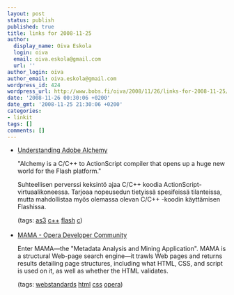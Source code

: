 ```yaml
---
layout: post
status: publish
published: true
title: links for 2008-11-25
author:
  display_name: Oiva Eskola
  login: oiva
  email: oiva.eskola@gmail.com
  url: ''
author_login: oiva
author_email: oiva.eskola@gmail.com
wordpress_id: 424
wordpress_url: http://www.bobs.fi/oiva/2008/11/26/links-for-2008-11-25/
date: '2008-11-26 00:30:06 +0200'
date_gmt: '2008-11-25 21:30:06 +0200'
categories:
- linkit
tags: []
comments: []
---
```

<ul class="delicious">
<li>
<div class="delicious-link"><a href="http://www.automatastudios.com/2008/11/21/understanding-adobe-alchemy/">Understanding Adobe Alchemy</a></div></p>
<div class="delicious-extended">"Alchemy is a C/C++ to ActionScript compiler that opens up a huge new world for the Flash platform."</p>
<p>Suhteellisen perverssi keksintö ajaa C/C++ koodia ActionScript-virtuaalikoneessa. Tarjoaa nopeusedun tietyissä spesifeissä tilanteissa, mutta mahdollistaa myös olemassa olevan C/C++ -koodin käyttämisen Flashissa.</div></p>
<div class="delicious-tags">(tags: <a href="http://delicious.com/oiva/as3">as3</a> <a href="http://delicious.com/oiva/c%2B%2B">c++</a> <a href="http://delicious.com/oiva/flash">flash</a> <a href="http://delicious.com/oiva/c">c</a>)</div><br />
            </li>
<li>
<div class="delicious-link"><a href="http://dev.opera.com/articles/view/mama/">MAMA - Opera Developer Community</a></div></p>
<div class="delicious-extended">Enter MAMA&mdash;the "Metadata Analysis and Mining Application". MAMA is a structural Web-page search engine&mdash;it trawls Web pages and returns results detailing page structures, including what HTML, CSS, and script is used on it, as well as whether the HTML validates.</div></p>
<div class="delicious-tags">(tags: <a href="http://delicious.com/oiva/webstandards">webstandards</a> <a href="http://delicious.com/oiva/html">html</a> <a href="http://delicious.com/oiva/css">css</a> <a href="http://delicious.com/oiva/opera">opera</a>)</div><br />
            </li></ul>
